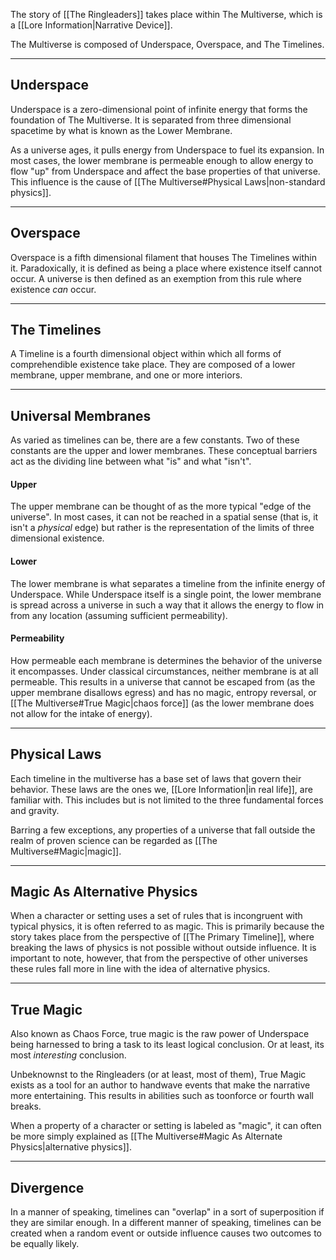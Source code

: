 The story of [[The Ringleaders]] takes place within The Multiverse, which is a [[Lore Information|Narrative Device]].

The Multiverse is composed of Underspace, Overspace, and The Timelines.

---
## Underspace

Underspace is a zero-dimensional point of infinite energy that forms the foundation of The Multiverse. It is separated from three dimensional spacetime by what is known as the Lower Membrane.

As a universe ages, it pulls energy from Underspace to fuel its expansion. In most cases, the lower membrane is permeable enough to allow energy to flow "up" from Underspace and affect the base properties of that universe. This influence is the cause of [[The Multiverse#Physical Laws|non-standard physics]].

---
## Overspace

Overspace is a fifth dimensional filament that houses The Timelines within it. Paradoxically, it is defined as being a place where existence itself cannot occur. A universe is then defined as an exemption from this rule where existence *can* occur.

---
## The Timelines

A Timeline is a fourth dimensional object within which all forms of comprehendible existence take place. They are composed of a lower membrane, upper membrane, and one or more interiors.

---
## Universal Membranes

As varied as timelines can be, there are a few constants. Two of these constants are the upper and lower membranes. These conceptual barriers act as the dividing line between what "is" and what "isn't".

#### Upper
The upper membrane can be thought of as the more typical "edge of the universe". In most cases, it can not be reached in a spatial sense (that is, it isn't a *physical* edge) but rather is the representation of the limits of three dimensional existence.
#### Lower
The lower membrane is what separates a timeline from the infinite energy of Underspace. While Underspace itself is a single point, the lower membrane is spread across a universe in such a way that it allows the energy to flow in from any location (assuming sufficient permeability).
#### Permeability
How permeable each membrane is determines the behavior of the universe it encompasses. Under classical circumstances, neither membrane is at all permeable. This results in a universe that cannot be escaped from (as the upper membrane disallows egress) and has no magic, entropy reversal, or [[The Multiverse#True Magic|chaos force]] (as the lower membrane does not allow for the intake of energy).

---
## Physical Laws

Each timeline in the multiverse has a base set of laws that govern their behavior. These laws are the ones we, [[Lore Information|in real life]], are familiar with. This includes but is not limited to the three fundamental forces and gravity.

Barring a few exceptions, any properties of a universe that fall outside the realm of proven science can be regarded as [[The Multiverse#Magic|magic]].

---
## Magic As Alternative Physics

When a character or setting uses a set of rules that is incongruent with typical physics, it is often referred to as magic. This is primarily because the story takes place from the perspective of [[The Primary Timeline]], where breaking the laws of physics is not possible without outside influence. It is important to note, however, that from the perspective of other universes these rules fall more in line with the idea of alternative physics.

---
## True Magic

Also known as Chaos Force, true magic is the raw power of Underspace being harnessed to bring a task to its least logical conclusion. Or at least, its most *interesting* conclusion.

Unbeknownst to the Ringleaders (or at least, most of them), True Magic exists as a tool for an author to handwave events that make the narrative more entertaining. This results in abilities such as toonforce or fourth wall breaks.

When a property of a character or setting is labeled as "magic", it can often be more simply explained as [[The Multiverse#Magic As Alternate Physics|alternative physics]].

---
## Divergence

In a manner of speaking, timelines can "overlap" in a sort of superposition if they are similar enough. In a different manner of speaking, timelines can be created when a random event or outside influence causes two outcomes to be equally likely.
